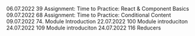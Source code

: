 06.07.2022 39 Assignment: Time to Practice: React & Component Basics
09.07.2022 68 Assignment: Time to Practice: Conditional Content
09.07.2022 74. Module Introduction
22.07.2022 100 Module introduciton
24.07.2022 109 Module introduciton
24.07.2022 116 Reducers
